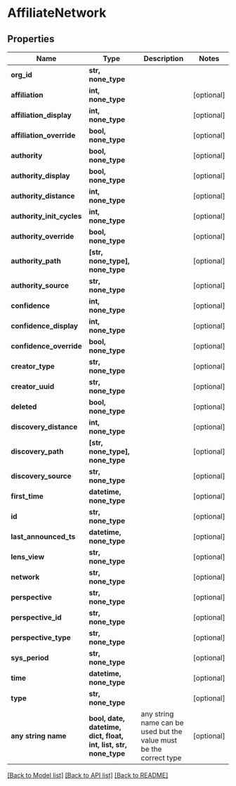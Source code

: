 # AffiliateNetwork


## Properties
Name | Type | Description | Notes
------------ | ------------- | ------------- | -------------
**org_id** | **str, none_type** |  | 
**affiliation** | **int, none_type** |  | [optional] 
**affiliation_display** | **int, none_type** |  | [optional] 
**affiliation_override** | **bool, none_type** |  | [optional] 
**authority** | **bool, none_type** |  | [optional] 
**authority_display** | **bool, none_type** |  | [optional] 
**authority_distance** | **int, none_type** |  | [optional] 
**authority_init_cycles** | **int, none_type** |  | [optional] 
**authority_override** | **bool, none_type** |  | [optional] 
**authority_path** | **[str, none_type], none_type** |  | [optional] 
**authority_source** | **str, none_type** |  | [optional] 
**confidence** | **int, none_type** |  | [optional] 
**confidence_display** | **int, none_type** |  | [optional] 
**confidence_override** | **bool, none_type** |  | [optional] 
**creator_type** | **str, none_type** |  | [optional] 
**creator_uuid** | **str, none_type** |  | [optional] 
**deleted** | **bool, none_type** |  | [optional] 
**discovery_distance** | **int, none_type** |  | [optional] 
**discovery_path** | **[str, none_type], none_type** |  | [optional] 
**discovery_source** | **str, none_type** |  | [optional] 
**first_time** | **datetime, none_type** |  | [optional] 
**id** | **str, none_type** |  | [optional] 
**last_announced_ts** | **datetime, none_type** |  | [optional] 
**lens_view** | **str, none_type** |  | [optional] 
**network** | **str, none_type** |  | [optional] 
**perspective** | **str, none_type** |  | [optional] 
**perspective_id** | **str, none_type** |  | [optional] 
**perspective_type** | **str, none_type** |  | [optional] 
**sys_period** | **str, none_type** |  | [optional] 
**time** | **datetime, none_type** |  | [optional] 
**type** | **str, none_type** |  | [optional] 
**any string name** | **bool, date, datetime, dict, float, int, list, str, none_type** | any string name can be used but the value must be the correct type | [optional]

[[Back to Model list]](../README.md#documentation-for-models) [[Back to API list]](../README.md#documentation-for-api-endpoints) [[Back to README]](../README.md)


